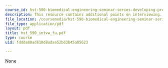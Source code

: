 ```yaml
---
course_id: hst-590-biomedical-engineering-seminar-series-developing-professional-skills-fall-2006
description: This resource contains additional points on interviewing.
file_location: /coursemedia/hst-590-biomedical-engineering-seminar-series-developing-professional-skills-fall-2006/fddda88ad618d8adaa52b63b45a05623_hst_590_intvw_fu.pdf
file_type: application/pdf
layout: pdf
title: hst_590_intvw_fu.pdf
type: course
uid: fddda88ad618d8adaa52b63b45a05623

---
```

None